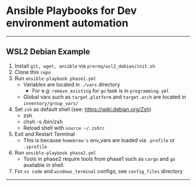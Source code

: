 # Ansible Playbooks for Dev environment automation

---
## WSL2 Debian Example

1. Install `git, wget, ansible` via `prereq/wsl2_debian/init.sh`
2. Clone this `repo`
2. Run `ansible-playbook phase1.yml`
    * Variables are located in `./vars` directory
        * For e.g: `remove_existing` for `go` task is in `programming.yml`
    * Global vars such as `target.platform` and `target.arch` are located in `inventory/group_vars/`
3. Set `zsh` as default shell (see: https://wiki.debian.org/Zsh)
    * zsh
    * chsh -s /bin/zsh
    * Reload shell with `source ~/.zshrc`
3. Exit and Restart Terminal
    * This is because `homebrew's` env_vars are loaded via `.profile` or `.zprofile` 
4. Run `ansible-playbook phase2.yml` 
    * Tools in phase2 require tools from phase1 such as `cargo` and `go` available in shell.
5. For `vs code` and `windows_terminal` configs, see `config_files` directory

---


